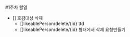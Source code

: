#1주차 할일

- [] 호감대상 삭제
  - []likeablePerson/delete/{id} ttd
  - []likeablePerson/delete/{id} 형태에서 삭제 요청만들기